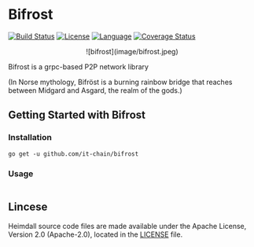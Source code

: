 # Bifrost
[![Build Status](https://travis-ci.org/it-chain/bifrost.svg?branch=develop)](https://travis-ci.org/it-chain/bifrost)
[![License](https://img.shields.io/badge/License-Apache%202.0-blue.svg)](https://opensource.org/licenses/Apache-2.0)
[![Language](https://img.shields.io/badge/language-go-orange.svg)](https://golang.org)
[![Coverage Status](https://coveralls.io/repos/github/it-chain/bifrost/badge.svg?branch=develop)](https://coveralls.io/github/it-chain/bifrost?branch=develop)
<p align="center">![bifrost](image/bifrost.jpeg)</p>



Bifrost is a grpc-based P2P network library

(In Norse mythology, Bifröst is a burning rainbow bridge that reaches between Midgard and Asgard, the realm of the gods.)
## Getting Started with Bifrost

### Installation

```
go get -u github.com/it-chain/bifrost
```

### Usage

```Go

```

## Lincese

Heimdall source code files are made available under the Apache License, Version 2.0 (Apache-2.0), located in the [LICENSE](LICENSE) file.

